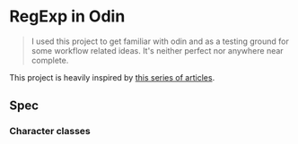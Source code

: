 # RegExp in Odin

> I used this project to get familiar with odin and as a testing ground for some workflow related ideas. It's neither perfect nor anywhere near complete.

This project is heavily inspired by [this series of articles](https://swtch.com/~rsc/regexp/).

## Spec

### Character classes
